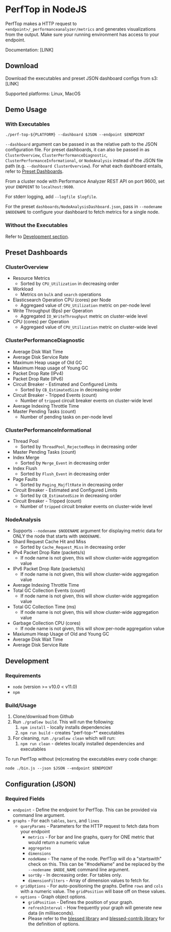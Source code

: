 # PerfTop in NodeJS

PerfTop makes a HTTP request to  `<endpoint>/_performanceanalyzer/metrics`
and generates visualizations from the output.
Make sure your running environment has access to your endpoint.

Documentation: [LINK]

## Download

Download the executables and preset JSON dashboard configs from s3: [LINK]

Supported platforms: Linux, MacOS

## Demo Usage

### With Executables

```
./perf-top-${PLATFORM} --dashboard $JSON --endpoint $ENDPOINT
```
`--dashboard` argument can be passed in as the relative path to the JSON configuration file.
For preset dashboards, it can also be passed in as `ClusterOverview`, `ClusterPerformanceDiagnostic`,
`ClusterPerformanceInformational`, or `NodeAnalysis` instead of the JSON file path (e.g. `--dashboard ClusterOverview`). For what each dashboard entails, refer to [Preset Dashboards](##preset-dashboards).

From a cluster node with Performance Analyzer REST API on port 9600, set your `ENDPOINT` to `localhost:9600`.

For stderr logging, add `--logfile $logfile`.

For the preset `dashboards/NodeAnalysisDashboard.json`, pass in `--nodename $NODENAME` to configure your dashboard
to fetch metrics for a single node.

### Without the Executables
Refer to [Development section](##configuration###build).

## Preset Dashboards

### ClusterOverview
- Resource Metrics
  - Sorted by `CPU_Utilization` in decreasing order
- Workload
  - Metrics on `bulk` and `search` operations
- Elasticsearch Operation CPU (cores) per Node
  - Aggregaed value of `CPU_Utilization` metric on per-node level
- Write Throughput (Bps) per Operation
  - Aggregated `IO_WriteThroughput` metric on cluster-wide level
- CPU (cores) per Operation
  - Aggregaed value of `CPU_Utilization` metric on cluster-wide level

### ClusterPerformanceDiagnostic
- Average Disk Wait Time
- Average Disk Service Rate
- Maximum Heap usage of Old GC
- Maximum Heap usage of Young GC
- Packet Drop Rate (IPv4)
- Packet Drop Rate (IPv6)
- Circuit Breaker - Estimated and Configured Limits
  - Sorted by `CB_EstimatedSize` in decreasing order
- Circuit Breaker - Tripped Events (count)
  - Number of `tripped` circuit breaker events on cluster-wide level
- Average Indexing Throttle Time
- Master Pending Tasks (count)
  - Number of pending tasks on per-node level

### ClusterPerformanceInformational
- Thread Pool
  - Sorted by `ThreadPool_RejectedReqs` in decreasing order
- Master Pending Tasks (count)
- Index Merge
  - Sorted by `Merge_Event` in decreasing order
- Index Flush
  - Sorted by `Flush_Event` in decreasing order
- Page Faults
  - Sorted by `Paging_MajfltRate` in decreasing order
- Circuit Breaker - Estimated and Configured Limits
  - Sorted by `CB_EstimatedSize` in decreasing order
- Circuit Breaker - Tripped (count)
  - Number of `tripped` circuit breaker events on cluster-wide level

### NodeAnalysis
- Supports `--nodename $NODENAME` argument for displaying metric data for ONLY the node that starts with `$NODENAME`.
- Shard Request Cache Hit and Miss
  - Sorted by `Cache_Request_Miss` in decreasing order
- IPv4 Packet Drop Rate (packets/s)
  - If node name is not given, this will show cluster-wide aggregation value
- IPv6 Packet Drop Rate (packets/s)
  - If node name is not given, this will show cluster-wide aggregation value
- Average Indexing Throttle Time
- Total GC Collection Events (count)
  - If node name is not given, this will show cluster-wide aggregation value
- Total GC Collection Time (ms)
  - If node name is not given, this will show cluster-wide aggregation value
- Garbage Collection CPU (cores)
  - If node name is not given, this will show per-node aggregation value
- Maxiumum Heap Usage of Old and Young GC
- Average Disk Wait Time
- Average Disk Service Rate

## Development

### Requirements
- `node` (version >= v10.0 < v11.0)
- `npm`

### Build/Usage
1. Clone/download from Github
2. Run `./gradlew build`. This will run the following:
   1. `npm install` - locally installs dependencies
   2. `npm run build` - creates "perf-top-*" executables
3. For cleaning, run `./gradlew clean` which will run:
   1. `npm run clean` - deletes locally installed dependencies and executables

To run PerfTop without (re)creating the executables every code change:
```
node ./bin.js --json $JSON --endpoint $ENDPOINT
```

## Configuration (JSON)

### Required Fields
- `endpoint` - Define the endpoint for PerfTop. This can be provided via command line argument.
- `graphs` - For each `tables`, `bars`, and `lines`
  - `queryParams` - Parameters for the HTTP request to fetch data from your endpoint
    - `metrics` - For bar and line graphs, query for ONE metric that would return a numeric value
    - `aggregates`
    - `dimensions`
    - `nodeName` - The name of the node. PerfTop will do a "startswith" check on this. This can be "#nodeName" and be replaced by the `--nodename $NODE_NAME` command line argument.
    - `sortBy` - In decreasing order. For tables only.
    - `dimensionFilters` - Array of dimension values to fetch for.
  - `gridOptions` - For auto-positioning the graphs. Define `rows` and `cols` with a numeric value. The `gridPosition` will base off on these values.
  - `options` - Graph object options.
    - `gridPosition` - Defines the position of your graph.
    - `refreshInterval` - How frequently your graph will generate new data (in milliseconds).
    - Please refer to the [blessed library](https://github.com/chjj/blessed) and
[blessed-contrib library](https://github.com/yaronn/blessed-contrib) for the definition of options.
